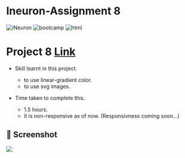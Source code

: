 # Ineuron-Assignment 8
<img alt="iNeuron" src="https://img.shields.io/badge/-iNeuron-yellowgreen">
<img alt="bootcamp" src="https://img.shields.io/badge/-Full%20stack%20JS--Bootcamp-orange">
<img alt="html" src="https://img.shields.io/badge/HTML-CSS-orange">

# Project 8     [Link](https://coruscating-8.netlify.app)

- Skill learnt in this project.

     - to use linear-gradient color.
     - to use svg images.
 
 - Time taken to complete this.
 
     - 1.5 hours. 
     - it is non-responsive as of now. (Responsivness coming soon...)

## 📸 Screenshot
![](https://user-images.githubusercontent.com/61340244/182774226-d083e3fd-1a8e-46b2-9f7f-efdc00b26e35.png)
